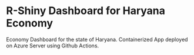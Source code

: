 # R-Shiny Dashboard for Haryana Economy
Economy Dashboard for the state of Haryana.
Containerized App deployed on Azure Server using Github Actions.
